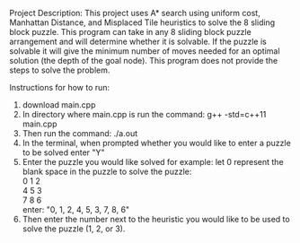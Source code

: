 Project Description:
This project uses A* search using uniform cost, Manhattan Distance, and Misplaced Tile heuristics to solve the 8 sliding block puzzle. This program can take in any 8 sliding block puzzle arrangement and will determine whether it is solvable. If the puzzle is solvable it will give the minimum number of moves needed for an optimal solution (the depth of the goal node). This program does not provide the steps to solve the problem. 

Instructions for how to run:
1. download main.cpp
2. In directory where main.cpp is run the command: g++ -std=c++11 main.cpp 
3. Then run the command: ./a.out
4. In the terminal, when prompted whether you would like to enter a puzzle to be solved enter "Y"
5. Enter the puzzle you would like solved
   for example: let 0 represent the blank space in the puzzle to solve the puzzle:</br>
   0 1 2</br>
   4 5 3</br>
   7 8 6</br>
   enter: "0, 1, 2, 4, 5, 3, 7, 8, 6"</br>
6. Then enter the number next to the heuristic you would like to be used to solve the puzzle (1, 2, or 3). 

